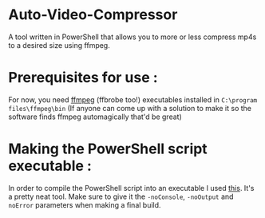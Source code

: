 # Auto-Video-Compressor
A tool written in PowerShell that allows you to more or less compress mp4s to a desired size using ffmpeg.

# Prerequisites for use :
For now, you need [ffmpeg](https://ffmpeg.zeranoe.com/builds/) (ffbrobe too!) executables installed in `C:\program files\ffmpeg\bin` (If anyone can come up with a solution to make it so the software finds ffmpeg automagically that'd be great)

# Making the PowerShell script executable :
In order to compile the PowerShell script into an executable I used [this](https://gallery.technet.microsoft.com/scriptcenter/PS2EXE-GUI-Convert-e7cb69d5). It's a pretty neat tool. Make sure to give it the `-noConsole`, `-noOutput` and `noError` parameters when making a final build.

